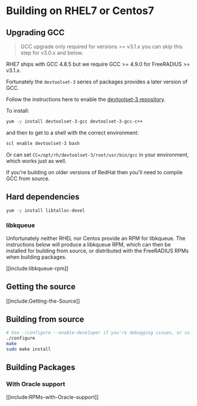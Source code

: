 # Building on RHEL7 or Centos7
## Upgrading GCC

> GCC upgrade only required for versions >= v3.1.x you can skip this step for v3.0.x and below.

RHE7 ships with GCC 4.8.5 but we require GCC >= 4.9.0 for FreeRADIUS >= v3.1.x.

Fortunately the ``devtoolset-3`` series of packages provides a later version of GCC.

Follow the instructions here to enable the [devtoolset-3 repository](https://www.softwarecollections.org/en/scls/rhscl/devtoolset-3/).

To install:

```bash
yum -y install devtoolset-3-gcc devtoolset-3-gcc-c++
```

and then to get to a shell with the correct environment:

```bash
scl enable devtoolset-3 bash
```

Or can set ``CC=/opt/rh/devtoolset-3/root/usr/bin/gcc`` in your environment, which works just as well.

If you're building on older versions of RedHat then you'll need to compile GCC from source.

## Hard dependencies

```bash
yum -y install libtalloc-devel
```

### libkqueue
Unfortunately neither RHEL nor Centos provide an RPM for libkqueue.  The instructions below will produce a libkqueue RPM, which can then be installed for building from source, or distributed with the FreeRADIUS RPMs when building packages.

[[include:libkqueue-rpm]]

## Getting the source

[[include:Getting-the-Source]]

## Building from source

```bash
# Use ./configure --enable-developer if you're debugging issues, or using unstable code.
./configure
make
sudo make install
```

## Building Packages


### With Oracle support

[[include:RPMs-with-Oracle-support]]